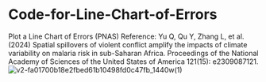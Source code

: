 # Code-for-Line-Chart-of-Errors
Plot a Line Chart of Errors (PNAS)
Reference: Yu Q, Qu Y, Zhang L, et al. (2024) Spatial spillovers of violent conflict amplify the impacts of climate variability on malaria risk in sub-Saharan Africa. Proceedings of the National Academy of Sciences of the United States of America 121(15): e2309087121.
![v2-fa01700b18e2fbed61b10498fd0c47fb_1440w(1)](https://github.com/user-attachments/assets/ae487ed9-558a-4e85-b98a-ffc060f02e34)
